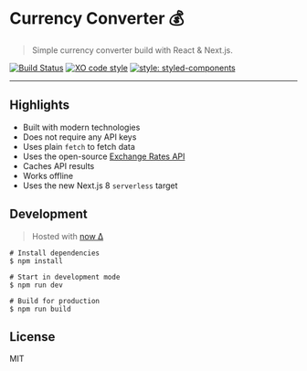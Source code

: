 # Currency Converter 💰

> Simple currency converter build with React & Next.js.


[![Build Status](https://travis-ci.org/xxczaki/currency-converter.svg?branch=master)](https://travis-ci.org/xxczaki/currency-converter)
[![XO code style](https://img.shields.io/badge/code_style-XO-5ed9c7.svg)](https://github.com/xojs/xo)
[![style: styled-components](https://img.shields.io/badge/style-%F0%9F%92%85%20styled--components-orange.svg?colorB=daa357&colorA=db748e)](https://github.com/styled-components/styled-components)

---

## Highlights

- Built with modern technologies
- Does not require any API keys
- Uses plain `fetch` to fetch data
- Uses the open-source [Exchange Rates API](http://exchangeratesapi.io)
- Caches API results
- Works offline
- Uses the new Next.js 8 `serverless` target

## Development

> Hosted with [now Δ](https://zeit.com/now)

```
# Install dependencies
$ npm install

# Start in development mode
$ npm run dev

# Build for production
$ npm run build
```


## License

MIT
